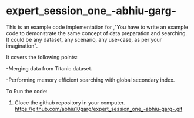# expert_session_one_-abhiu-garg-
This is an example code implementation for ,"You have to write an example code to demonstrate the same concept of data preparation
and searching. It could be any dataset, any scenario, any use-case, as per your imagination".

It covers the following points:

-Merging data from Titanic dataset.

-Performing memory efficient searching with global secondary index.


To Run the code:

1. Cloce the github repository in your computer. https://github.com/abhiu10garg/expert_session_one_-abhiu-garg-.git

